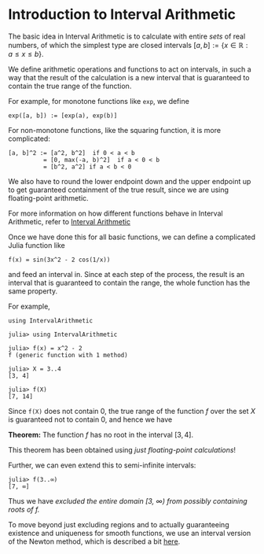 # Introduction to Interval Arithmetic

The basic idea in Interval Arithmetic is to calculate with entire *sets* of real numbers, of which the simplest type are closed intervals
$[a,b] := \{x \in \mathbb{R}: a \le x \le b \}$.

We define arithmetic operations and functions to act on intervals, in such a way that the result of the calculation is a new interval that is guaranteed to contain the true range of the function.

For example, for monotone functions like `exp`, we define
```
exp([a, b]) := [exp(a), exp(b)]
```
For non-monotone functions, like the squaring function, it is more complicated:
```
[a, b]^2 := [a^2, b^2]  if 0 < a < b
          = [0, max(-a, b)^2]  if a < 0 < b
          = [b^2, a^2] if a < b < 0
```
We also have to round the lower endpoint down and the upper endpoint up to get guaranteed containment of the true result, since we are using floating-point arithmetic.

For more information on how different functions behave in Interval Arithmetic, refer to [Interval Arithmetic](https://en.wikipedia.org/wiki/Interval_arithmetic)

Once we have done this for all basic functions, we can define a complicated Julia function like
```
f(x) = sin(3x^2 - 2 cos(1/x))
```
and feed an interval in. Since at each step of the process, the result is an interval that is guaranteed to contain the range, the whole function has the same property.

For example,
```
using IntervalArithmetic

julia> using IntervalArithmetic

julia> f(x) = x^2 - 2
f (generic function with 1 method)

julia> X = 3..4
[3, 4]

julia> f(X)
[7, 14]
```
Since `f(X)` does not contain 0, the true range of the function $f$ over the set $X$ is guaranteed not to contain 0, and hence we have

**Theorem:** The function $f$ has no root in the interval $[3,4]$.

This theorem has been obtained using *just floating-point calculations*!

Further, we can even extend this to semi-infinite intervals:
```
julia> f(3..∞)
[7, ∞]
```
Thus we have *excluded the entire domain [3, ∞) from possibly containing roots of $f$.*

To move beyond just excluding regions and to actually guaranteeing existence and uniqueness for smooth functions, we use an interval version of the Newton method, which is described a bit [here](https://juliaintervals.github.io/IntervalRootFinding.jl/latest/).
